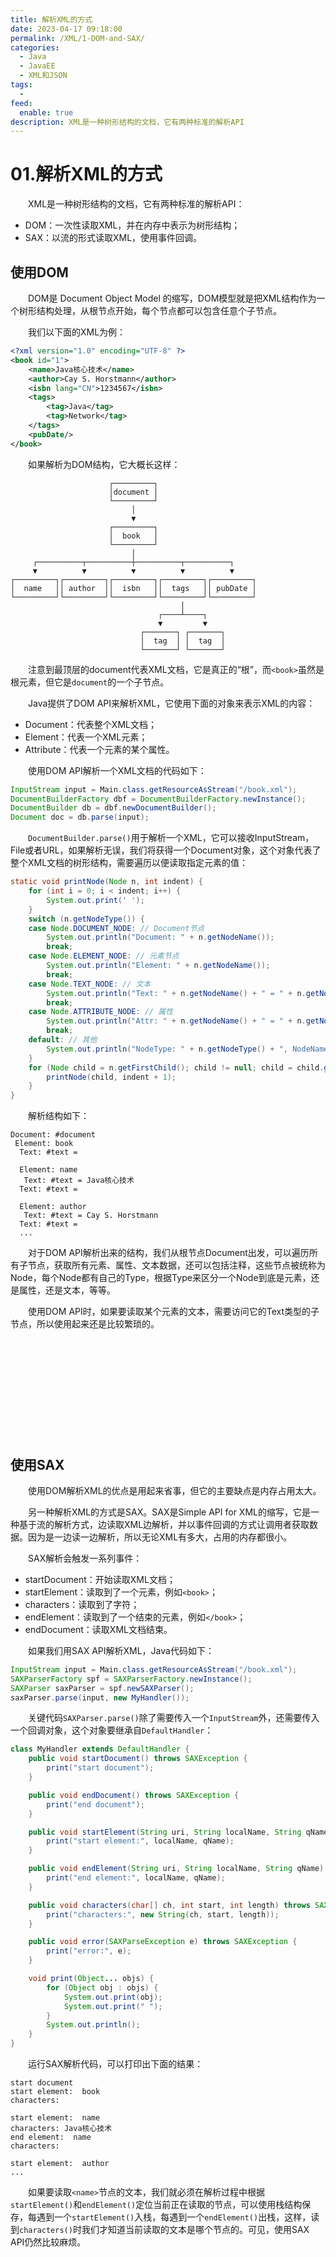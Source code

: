 ```yaml
---
title: 解析XML的方式
date: 2023-04-17 09:18:00
permalink: /XML/1-DOM-and-SAX/
categories:
  - Java
  - JavaEE
  - XML和JSON
tags:
  - 
feed:
  enable: true
description: XML是一种树形结构的文档，它有两种标准的解析API
---
```

# 01.解析XML的方式

　　XML是一种树形结构的文档，它有两种标准的解析API：

* DOM：一次性读取XML，并在内存中表示为树形结构；
* SAX：以流的形式读取XML，使用事件回调。

<!-- more -->


## 使用DOM

　　DOM是 Document Object Model 的缩写，DOM模型就是把XML结构作为一个树形结构处理，从根节点开始，每个节点都可以包含任意个子节点。

　　我们以下面的XML为例：

```xml
<?xml version="1.0" encoding="UTF-8" ?>
<book id="1">
    <name>Java核心技术</name>
    <author>Cay S. Horstmann</author>
    <isbn lang="CN">1234567</isbn>
    <tags>
        <tag>Java</tag>
        <tag>Network</tag>
    </tags>
    <pubDate/>
</book>
```

　　如果解析为DOM结构，它大概长这样：

```
                      ┌─────────┐
                      │document │
                      └─────────┘
                           │
                           ▼
                      ┌─────────┐
                      │  book   │
                      └─────────┘
                           │
     ┌──────────┬──────────┼──────────┬──────────┐
     ▼          ▼          ▼          ▼          ▼
┌─────────┐┌─────────┐┌─────────┐┌─────────┐┌─────────┐
│  name   ││ author  ││  isbn   ││  tags   ││ pubDate │
└─────────┘└─────────┘└─────────┘└─────────┘└─────────┘
                                      │
                                 ┌────┴────┐
                                 ▼         ▼
                             ┌───────┐ ┌───────┐
                             │  tag  │ │  tag  │
                             └───────┘ └───────┘
```

　　注意到最顶层的document代表XML文档，它是真正的“根”，而`<book>`虽然是根元素，但它是`document`的一个子节点。

　　Java提供了DOM API来解析XML，它使用下面的对象来表示XML的内容：

* Document：代表整个XML文档；
* Element：代表一个XML元素；
* Attribute：代表一个元素的某个属性。

　　使用DOM API解析一个XML文档的代码如下：

```java
InputStream input = Main.class.getResourceAsStream("/book.xml");
DocumentBuilderFactory dbf = DocumentBuilderFactory.newInstance();
DocumentBuilder db = dbf.newDocumentBuilder();
Document doc = db.parse(input);
```

　　`DocumentBuilder.parse()`用于解析一个XML，它可以接收InputStream，File或者URL，如果解析无误，我们将获得一个Document对象，这个对象代表了整个XML文档的树形结构，需要遍历以便读取指定元素的值：

```java
static void printNode(Node n, int indent) {
    for (int i = 0; i < indent; i++) {
        System.out.print(' ');
    }
    switch (n.getNodeType()) {
    case Node.DOCUMENT_NODE: // Document节点
        System.out.println("Document: " + n.getNodeName());
        break;
    case Node.ELEMENT_NODE: // 元素节点
        System.out.println("Element: " + n.getNodeName());
        break;
    case Node.TEXT_NODE: // 文本
        System.out.println("Text: " + n.getNodeName() + " = " + n.getNodeValue());
        break;
    case Node.ATTRIBUTE_NODE: // 属性
        System.out.println("Attr: " + n.getNodeName() + " = " + n.getNodeValue());
        break;
    default: // 其他
        System.out.println("NodeType: " + n.getNodeType() + ", NodeName: " + n.getNodeName());
    }
    for (Node child = n.getFirstChild(); child != null; child = child.getNextSibling()) {
        printNode(child, indent + 1);
    }
}
```

　　解析结构如下：

```
Document: #document
 Element: book
  Text: #text = 
  
  Element: name
   Text: #text = Java核心技术
  Text: #text = 
  
  Element: author
   Text: #text = Cay S. Horstmann
  Text: #text = 
  ...
```

　　对于DOM API解析出来的结构，我们从根节点Document出发，可以遍历所有子节点，获取所有元素、属性、文本数据，还可以包括注释，这些节点被统称为Node，每个Node都有自己的Type，根据Type来区分一个Node到底是元素，还是属性，还是文本，等等。

　　使用DOM API时，如果要读取某个元素的文本，需要访问它的Text类型的子节点，所以使用起来还是比较繁琐的。

　　‍

　　‍

　　‍

　　‍

　　‍

## 使用SAX

　　使用DOM解析XML的优点是用起来省事，但它的主要缺点是内存占用太大。

　　另一种解析XML的方式是SAX。SAX是Simple API for XML的缩写，它是一种基于流的解析方式，边读取XML边解析，并以事件回调的方式让调用者获取数据。因为是一边读一边解析，所以无论XML有多大，占用的内存都很小。

　　SAX解析会触发一系列事件：

* startDocument：开始读取XML文档；
* startElement：读取到了一个元素，例如`<book>`；
* characters：读取到了字符；
* endElement：读取到了一个结束的元素，例如`</book>`；
* endDocument：读取XML文档结束。

　　如果我们用SAX API解析XML，Java代码如下：

```java
InputStream input = Main.class.getResourceAsStream("/book.xml");
SAXParserFactory spf = SAXParserFactory.newInstance();
SAXParser saxParser = spf.newSAXParser();
saxParser.parse(input, new MyHandler());
```

　　关键代码`SAXParser.parse()`除了需要传入一个`InputStream`外，还需要传入一个回调对象，这个对象要继承自`DefaultHandler`：

```java
class MyHandler extends DefaultHandler {
    public void startDocument() throws SAXException {
        print("start document");
    }

    public void endDocument() throws SAXException {
        print("end document");
    }

    public void startElement(String uri, String localName, String qName, Attributes attributes) throws SAXException {
        print("start element:", localName, qName);
    }

    public void endElement(String uri, String localName, String qName) throws SAXException {
        print("end element:", localName, qName);
    }

    public void characters(char[] ch, int start, int length) throws SAXException {
        print("characters:", new String(ch, start, length));
    }

    public void error(SAXParseException e) throws SAXException {
        print("error:", e);
    }

    void print(Object... objs) {
        for (Object obj : objs) {
            System.out.print(obj);
            System.out.print(" ");
        }
        System.out.println();
    }
}
```

　　运行SAX解析代码，可以打印出下面的结果：

```
start document
start element:  book
characters:
   
start element:  name
characters: Java核心技术
end element:  name
characters:
   
start element:  author
...
```

　　如果要读取`<name>`节点的文本，我们就必须在解析过程中根据`startElement()`和`endElement()`定位当前正在读取的节点，可以使用栈结构保存，每遇到一个`startElement()`入栈，每遇到一个`endElement()`出栈，这样，读到`characters()`时我们才知道当前读取的文本是哪个节点的。可见，使用SAX API仍然比较麻烦。

　　‍
